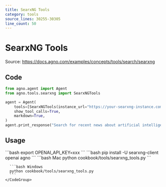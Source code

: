 ```yaml
---
title: SearxNG Tools
category: tools
source_lines: 30255-30305
line_count: 50
---
```


# SearxNG Tools
Source: https://docs.agno.com/examples/concepts/tools/search/searxng



## Code

```python cookbook/tools/searxng_tools.py
from agno.agent import Agent
from agno.tools.searxng import SearxNGTools

agent = Agent(
    tools=[SearxNGTools(instance_url="https://your-searxng-instance.com")],
    show_tool_calls=True,
    markdown=True,
)
agent.print_response("Search for recent news about artificial intelligence")
```

## Usage

<Steps>
  <Snippet file="create-venv-step.mdx" />

  <Step title="Set your API key">
    ```bash
    export OPENAI_API_KEY=xxx
    ```
  </Step>

  <Step title="Install libraries">
    ```bash
    pip install -U searxng-client openai agno
    ```
  </Step>

  <Step title="Run Agent">
    <CodeGroup>
      ```bash Mac
      python cookbook/tools/searxng_tools.py
      ```

      ```bash Windows
      python cookbook/tools/searxng_tools.py
      ```
    </CodeGroup>
  </Step>
</Steps>


